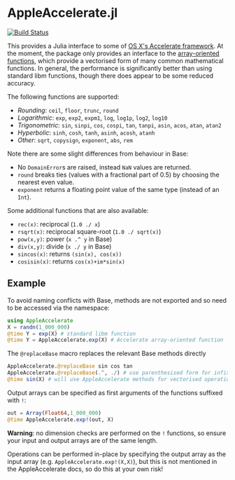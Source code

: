# AppleAccelerate.jl

[![Build Status](https://travis-ci.org/simonbyrne/AppleAccelerate.jl.svg?branch=master)](https://travis-ci.org/simonbyrne/AppleAccelerate.jl)

This provides a Julia interface to some of
[OS X's Accelerate framework](https://developer.apple.com/library/mac/documentation/Accelerate/Reference/AccelerateFWRef/). At
the moment, the package only provides an interface to the
[array-oriented functions](https://developer.apple.com/library/mac/documentation/Performance/Conceptual/vecLib/index.html#//apple_ref/doc/uid/TP30000414-357225),
which provide a vectorised form of many common mathematical functions. In
general, the performance is significantly better than using standard libm
functions, though there does appear to be some reduced accuracy.

The following functions are supported:
 * *Rounding*: `ceil`, `floor`, `trunc`, `round`
 * *Logarithmic*: `exp`, `exp2`, `expm1`, `log`, `log1p`, `log2`, `log10`
 * *Trigonometric*: `sin`, `sinpi`, `cos`, `cospi`, `tan`, `tanpi`, `asin`, `acos`, `atan`, `atan2`
 * *Hyperbolic*: `sinh`, `cosh`, `tanh`, `asinh`, `acosh`, `atanh`
 * *Other*: `sqrt`, `copysign`, `exponent`, `abs`, `rem`

Note there are some slight differences from behaviour in Base:
 * No `DomainError`s are raised, instead `NaN` values are returned.
 * `round` breaks ties (values with a fractional part of 0.5) by choosing the
   nearest even value.
 * `exponent` returns a floating point value of the same type (instead of an `Int`).

Some additional functions that are also available:
* `rec(x)`: reciprocal (`1.0 ./ x`)
* `rsqrt(x)`: reciprocal square-root (`1.0 ./ sqrt(x)`)
* `pow(x,y)`: power (`x .^ y` in Base)
* `div(x,y)`: divide (`x ./ y` in Base)
* `sincos(x)`: returns `(sin(x), cos(x))`
* `cosisin(x)`: returns `cos(x)+im*sin(x)`

## Example

To avoid naming conflicts with Base, methods are not exported and so need to
be accessed via the namespace:
```julia
using AppleAccelerate
X = randn(1_000_000)
@time Y = exp(X) # standard libm function
@time Y = AppleAccelerate.exp(X) # Accelerate array-oriented function
```

The `@replaceBase` macro replaces the relevant Base methods directly
```julia
AppleAccelerate.@replaceBase sin cos tan
AppleAccelerate.@replaceBase(.^, ./) # use parenthesised form for infix ops
@time sin(X) # will use AppleAccelerate methods for vectorised operations
```

Output arrays can be specified as first arguments of the functions suffixed
with `!`:
```julia
out = Array(Float64,1_000_000)
@time AppleAccelerate.exp!(out, X)
```

**Warning**: no dimension checks are performed on the `!` functions, so ensure
  your input and output arrays are of the same length.

Operations can be performed in-place by specifying the output array as the
input array (e.g. `AppleAccelerate.exp!(X,X)`), but this is not mentioned in the
AppleAccelerate docs, so do this at your own risk!
